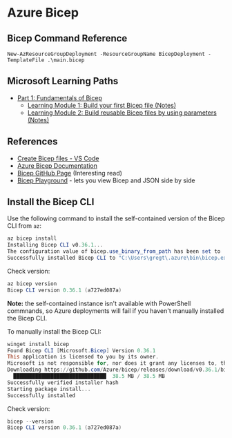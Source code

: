 # Azure Bicep

## Bicep Command Reference

```pwsh
New-AzResourceGroupDeployment -ResourceGroupName BicepDeployment -TemplateFile .\main.bicep
```

## Microsoft Learning Paths
- [Part 1: Fundamentals of Bicep](https://learn.microsoft.com/en-us/training/paths/fundamentals-bicep/)
    - [Learning Module 1: Build your first Bicep file (Notes)](./LP1%20-%20Fundamentals/LM1/notes.md)
    - [Learning Module 2: Build reusable Bicep files by using parameters (Notes)](LP1%20-%20Fundamentals/LM2/notes.md)

## References
- [Create Bicep files - VS Code](https://learn.microsoft.com/en-us/azure/azure-resource-manager/bicep/quickstart-create-bicep-use-visual-studio-code?tabs=azure-cli)
- [Azure Bicep Documentation](https://learn.microsoft.com/en-us/azure/azure-resource-manager/bicep/)
- [Bicep GitHub Page](https://github.com/Azure/bicep) (Interesting read)
- [Bicep Playground](https://azure.github.io/bicep/) - lets you view Bicep and JSON side by side

## Install the Bicep CLI

Use the following command to install the self-contained version of the Bicep CLI from `az`:

```powershell
az bicep install
Installing Bicep CLI v0.36.1...
The configuration value of bicep.use_binary_from_path has been set to 'false'.
Successfully installed Bicep CLI to "C:\Users\gregt\.azure\bin\bicep.exe".
```

Check version:

```powershell
az bicep version
Bicep CLI version 0.36.1 (a727ed087a)
```

**Note:** the self-contained instance isn't available with PowerShell commnands, so Azure deployments will fail if you haven't manually installed the Bicep CLI.

To manually install the Bicep CLI:

```powershell
winget install bicep
Found Bicep CLI [Microsoft.Bicep] Version 0.36.1
This application is licensed to you by its owner.
Microsoft is not responsible for, nor does it grant any licenses to, third-party packages.
Downloading https://github.com/Azure/bicep/releases/download/v0.36.1/bicep-setup-win-x64.exe
  ██████████████████████████████  38.5 MB / 38.5 MB
Successfully verified installer hash
Starting package install...
Successfully installed
```

Check version:

```powershell
bicep --version
Bicep CLI version 0.36.1 (a727ed087a)
```
